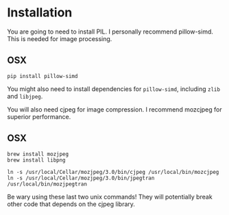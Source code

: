 # Installation
You are going to need to install PIL. I personally recommend pillow-simd. This is needed for image processing.

## OSX
    pip install pillow-simd
You might also need to install dependencies for `pillow-simd`, including `zlib` and `libjpeg`.

You will also need cjpeg for image compression. I recommend mozcjpeg for superior performance.
## OSX
    brew install mozjpeg
    brew install libpng

    ln -s /usr/local/Cellar/mozjpeg/3.0/bin/cjpeg /usr/local/bin/mozcjpeg
    ln -s /usr/local/Cellar/mozjpeg/3.0/bin/jpegtran /usr/local/bin/mozjpegtran

Be wary using these last two unix commands! They will potentially break other code that depends on the cjpeg library.